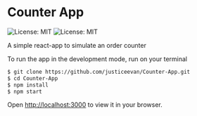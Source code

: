 # Counter App

![License: MIT](https://img.shields.io/badge/Language-Javascript-green.svg)
![License: MIT](https://img.shields.io/badge/Tool-Docker-blue.svg)

A simple react-app to simulate an order counter

To run the app in the development mode, run on your terminal

```bash
$ git clone https://github.com/justiceevan/Counter-App.git
$ cd Counter-App
$ npm install
$ npm start
```

Open [http://localhost:3000](http://localhost:3000) to view it in your browser.
